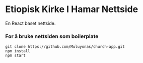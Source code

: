 # Etiopisk Kirke I Hamar Nettside

En React baset nettside.

### For å bruke nettsiden som boilerplate

```
git clone https://github.com/Muluyonas/church-app.git
npm install
npm start
```

